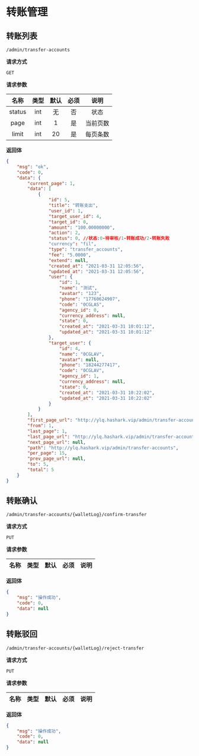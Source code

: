# 转账管理


## 转账列表

`/admin/transfer-accounts`

**请求方式**

`GET`


**请求参数**

|  名称  |  类型  | 默认 | 必须 |         说明         |
| :----: | :----: | :--: | :--: | :------------------: |
|  status  | int |  无  |  否  |     状态    |       
|  page      |  int   |  1  |  是  |       当前页数  |
|  limit      |  int   |  20  |  是  |       每页条数       |     


**返回体**

```json
{
    "msg": "ok",
    "code": 0,
    "data": {
        "current_page": 1,
        "data": [
            {
                "id": 5,
                "title": "转账支出",
                "user_id": 1,
                "target_user_id": 4,
                "target_id": 0,
                "amount": "100.00000000",
                "action": 2,
                "status": 0, //状态:0-待审核/1-转账成功/2-转账失败
                "currency": "fil",
                "type": "transfer_accounts",
                "fee": "5.0000",
                "extend": null,
                "created_at": "2021-03-31 12:05:56",
                "updated_at": "2021-03-31 12:05:56",
                "user": {
                    "id": 1,
                    "name": "测试",
                    "avatar": "123",
                    "phone": "17760624907",
                    "code": "0CGLAS",
                    "agency_id": 0,
                    "currency_address": null,
                    "state": 0,
                    "created_at": "2021-03-31 10:01:12",
                    "updated_at": "2021-03-31 10:01:12"
                },
                "target_user": {
                    "id": 4,
                    "name": "0CGLAV",
                    "avatar": null,
                    "phone": "18244277417",
                    "code": "0CGLAV",
                    "agency_id": 1,
                    "currency_address": null,
                    "state": 0,
                    "created_at": "2021-03-31 10:22:02",
                    "updated_at": "2021-03-31 10:22:02"
                }
            }
        ],
        "first_page_url": "http://ylq.hashark.vip/admin/transfer-accounts?page=1",
        "from": 1,
        "last_page": 1,
        "last_page_url": "http://ylq.hashark.vip/admin/transfer-accounts?page=1",
        "next_page_url": null,
        "path": "http://ylq.hashark.vip/admin/transfer-accounts",
        "per_page": 15,
        "prev_page_url": null,
        "to": 5,
        "total": 5
    }
}
```


## 转账确认

`/admin/transfer-accounts/{walletLog}/confirm-transfer`

**请求方式**

`PUT`


**请求参数**

|  名称  |  类型  | 默认 | 必须 |         说明         |
| :----: | :----: | :--: | :--: | :------------------: |
 

**返回体**

```json
{
    "msg": "操作成功",
    "code": 0,
    "data": null
}
```

## 转账驳回

`/admin/transfer-accounts/{walletLog}/reject-transfer`

**请求方式**

`PUT`


**请求参数**

|  名称  |  类型  | 默认 | 必须 |         说明         |
| :----: | :----: | :--: | :--: | :------------------: |
 

**返回体**

```json
{
    "msg": "操作成功",
    "code": 0,
    "data": null
}
```

